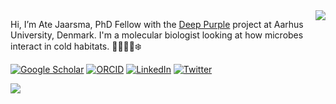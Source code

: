 <img align="right" src="https://komarev.com/ghpvc/?username=atejaarsma" />

 Hi, I’m Ate Jaarsma, PhD Fellow with the [Deep Purple](https://www.deeppurple-ercsyg.eu/home) project at Aarhus University, Denmark. 
 I'm a molecular biologist looking at how microbes interact in cold habitats. 👨🏼‍🔬🦠❄️







<!---
atejaarsma/atejaarsma is a ✨ special ✨ repository because its `README.md` (this file) appears on your GitHub profile.
You can click the Preview link to take a look at your changes.
--->

[![Google Scholar](https://img.shields.io/badge/Google-Scholar-lightgrey)](https://scholar.google.com/citations?user=GEfd7rAAAAAJ&hl=en)
[![ORCID](https://img.shields.io/badge/ORCID-iD-green)](https://orcid.org/0000-0002-7949-9080)
[![LinkedIn](https://img.shields.io/badge/Linked-In-blue)](https://www.linkedin.com/in/adriaan-jaarsma/)
[![Twitter](https://img.shields.io/twitter/url?label=Twitter&style=social&url=https%3A%2F%2Ftwitter.com%2FAteJaarsma)](https://twitter.com/AteJaarsma)


<img src="https://github-readme-stats.vercel.app/api?username=atejaarsma&show_icons=true&hide=issues" />
